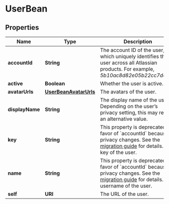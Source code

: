 

# UserBean


## Properties

| Name | Type | Description | Notes |
|------------ | ------------- | ------------- | -------------|
|**accountId** | **String** | The account ID of the user, which uniquely identifies the user across all Atlassian products. For example, *5b10ac8d82e05b22cc7d4ef5*. |  [optional] |
|**active** | **Boolean** | Whether the user is active. |  [optional] |
|**avatarUrls** | [**UserBeanAvatarUrls**](UserBeanAvatarUrls.md) | The avatars of the user. |  [optional] |
|**displayName** | **String** | The display name of the user. Depending on the user’s privacy setting, this may return an alternative value. |  [optional] |
|**key** | **String** | This property is deprecated in favor of &#x60;accountId&#x60; because of privacy changes. See the [migration guide](https://developer.atlassian.com/cloud/jira/platform/deprecation-notice-user-privacy-api-migration-guide/) for details.   The key of the user. |  [optional] |
|**name** | **String** | This property is deprecated in favor of &#x60;accountId&#x60; because of privacy changes. See the [migration guide](https://developer.atlassian.com/cloud/jira/platform/deprecation-notice-user-privacy-api-migration-guide/) for details.   The username of the user. |  [optional] |
|**self** | **URI** | The URL of the user. |  [optional] |



